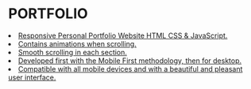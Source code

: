 <h1>PORTFOLIO</h1>
<u>
<li>Responsive Personal Portfolio Website HTML CSS & JavaScript.</li>
<li>Contains animations when scrolling.</li>
<li>Smooth scrolling in each section.</li>
<li>Developed first with the Mobile First methodology, then for desktop.</li>
<li>Compatible with all mobile devices and with a beautiful and pleasant user interface.</li>
</u>
